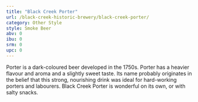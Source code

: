 ```yaml
---
title: "Black Creek Porter"
url: /black-creek-historic-brewery/black-creek-porter/
category: Other Style
style: Smoke Beer
abv: 0
ibu: 0
srm: 0
upc: 0
---
```

Porter is a dark-coloured beer developed in the 1750s. Porter has a heavier flavour and aroma and a slightly sweet taste. Its name probably originates in the belief that this strong, nourishing drink was ideal for hard-working porters and labourers. Black Creek Porter is wonderful on its own, or with salty snacks.


